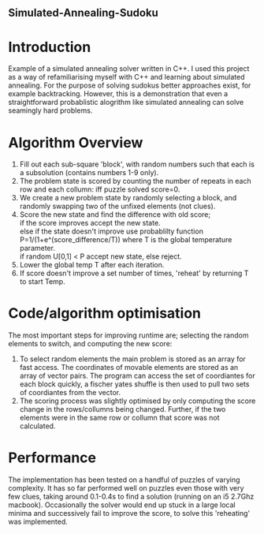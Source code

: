## Simulated-Annealing-Sudoku

# Introduction
Example of a simulated annealing solver written in C++. I used this project as a way of refamiliarising myself with C++ and learning about simulated annealing. For the purpose of solving sudokus better approaches exist, for example backtracking. However, this is a demonstration that even a straightforward probablistic alogrithm like simulated annealing can solve seamingly hard problems. 

# Algorithm Overview
1) Fill out each sub-square 'block', with random numbers such that each is a subsolution (contains numbers 1-9 only).  
2) The problem state is scored by counting the number of repeats in each row and each collumn: iff puzzle solved score=0.  
3) We create a new problem state by randomly selecting a block, and randomly swapping two of the unfixed elements (not clues).   
4) Score the new state and find the difference with old score;  
        if the score improves accept the new state.  
        else if the state doesn't improve use probablilty function P=1/(1+e^(score_difference/T)) where T is the global temperature parameter.  
                if random U[0,1] < P accept new state, else reject.  
5) Lower the global temp T after each iteration.  
6) If score doesn't improve a set number of times, 'reheat' by returning T to start Temp.  

# Code/algorithm optimisation 
The most important steps for improving runtime are; selecting the random elements to switch, and computing the new score:  
1) To select random elements the main problem is stored as an array for fast access. The coordinates of movable elements are stored as an array of vector pairs. The program can access the set of coordiantes for each block quickly, a fischer yates shuffle is then used to pull two sets of coordiantes from the vector.  
2) The scoring process was slightly optimised by only computing the score change in the rows/collumns being changed. Further, if the two elements were in the same row or collumn that score was not calculated.

# Performance
The implementation has been tested on a handful of puzzles of varying complexity. It has so far performed well on puzzles even those with very few clues, taking around 0.1-0.4s to find a solution (running on an i5 2.7Ghz macbook). Occasionally the solver would end up stuck in a large local minima and successively fail to improve the score, to solve this 'reheating' was implemented.
